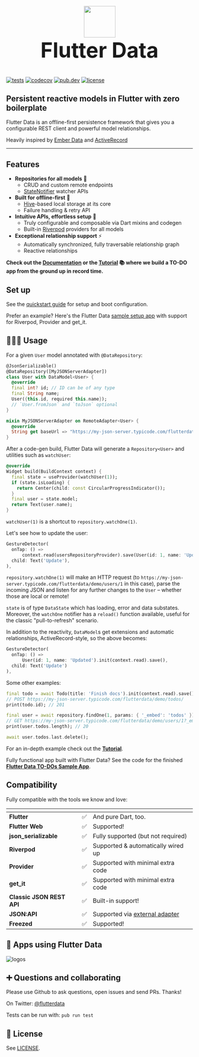 <!-- markdownlint-disable MD033 MD041 -->
<p align="center" style="margin-bottom: 0px;">
  <img src="https://avatars2.githubusercontent.com/u/61839689?s=200&v=4" width="85px">
</p>

<h1 align="center" style="margin-top: 0px; font-size: 4em;">Flutter Data</h1>

[![tests](https://img.shields.io/github/workflow/status/flutterdata/flutter_data/test/master?label=tests&labelColor=333940&logo=github)](https://github.com/flutterdata/flutter_data/actions) [![codecov](https://codecov.io/gh/flutterdata/flutter_data/branch/master/graph/badge.svg)](https://codecov.io/gh/flutterdata/flutter_data) [![pub.dev](https://img.shields.io/pub/v/flutter_data?label=pub.dev&labelColor=333940&logo=dart)](https://pub.dev/packages/flutter_data) [![license](https://img.shields.io/github/license/flutterdata/flutter_data?color=%23007A88&labelColor=333940&logo=mit)](https://github.com/flutterdata/flutter_data/blob/master/LICENSE)

## Persistent reactive models in Flutter with zero boilerplate

Flutter Data is an offline-first persistence framework that gives you a configurable REST client and powerful model relationships.

Heavily inspired by [Ember Data](https://github.com/emberjs/data) and [ActiveRecord](https://guides.rubyonrails.org/active_record_basics.html)

---

## Features

- **Repositories for all models** 🚀
  - CRUD and custom remote endpoints
  - [StateNotifier](https://pub.dev/packages/state_notifier) watcher APIs
- **Built for offline-first** 🔌
  - [Hive](https://docs.hivedb.dev/)-based local storage at its core
  - Failure handling & retry API
- **Intuitive APIs, effortless setup** 💙
  - Truly configurable and composable via Dart mixins and codegen
  - Built-in [Riverpod](https://riverpod.dev/) providers for all models
- **Exceptional relationship support** ⚡️
  - Automatically synchronized, fully traversable relationship graph
  - Reactive relationships

**Check out the [Documentation](https://flutterdata.dev) or the [Tutorial](https://flutterdata.dev/tutorial) 📚 where we build a TO-DO app from the ground up in record time.**

## Set up

See the [quickstart guide](https://flutterdata.dev/quickstart) for setup and boot configuration.

Prefer an example? Here's the Flutter Data [sample setup app](https://github.com/flutterdata/flutter_data_setup_app) with support for Riverpod, Provider and get_it.

## 👩🏾‍💻 Usage

For a given `User` model annotated with `@DataRepository`:

```dart
@JsonSerializable()
@DataRepository([MyJSONServerAdapter])
class User with DataModel<User> {
  @override
  final int? id; // ID can be of any type
  final String name;
  User({this.id, required this.name});
  // `User.fromJson` and `toJson` optional
}

mixin MyJSONServerAdapter on RemoteAdapter<User> {
  @override
  String get baseUrl => "https://my-json-server.typicode.com/flutterdata/demo/";
}
```

After a code-gen build, Flutter Data will generate a `Repository<User>`
and utilities such as `watchUser`:

```dart
@override
Widget build(BuildContext context) {
  final state = useProvider(watchUser(1));
  if (state.isLoading) {
    return Center(child: const CircularProgressIndicator());
  }
  final user = state.model;
  return Text(user.name);
}
```

`watchUser(1)` is a shortcut to `repository.watchOne(1)`.

Let's see how to update the user:

```dart
GestureDetector(
  onTap: () =>
      context.read(usersRepositoryProvider).save(User(id: 1, name: 'Updated')),
  child: Text('Update'),
),
```

`repository.watchOne(1)` will make an HTTP request (to `https://my-json-server.typicode.com/flutterdata/demo/users/1` in this case), parse the incoming JSON and listen for any further changes to the `User` – whether those are local or remote!

`state` is of type `DataState` which has loading, error and data substates. Moreover, the `watchOne` notifier has a `reload()` function available, useful for the classic "pull-to-refresh" scenario.

In addition to the reactivity, `DataModel`s get extensions and automatic relationships, ActiveRecord-style, so the above becomes:

```dart
GestureDetector(
  onTap: () =>
      User(id: 1, name: 'Updated').init(context.read).save(),
  child: Text('Update')
),
```

Some other examples:

```dart
final todo = await Todo(title: 'Finish docs').init(context.read).save();
// POST https://my-json-server.typicode.com/flutterdata/demo/todos/
print(todo.id); // 201

final user = await repository.findOne(1, params: { '_embed': 'todos' });
// GET https://my-json-server.typicode.com/flutterdata/demo/users/1?_embed=todos
print(user.todos.length); // 20

await user.todos.last.delete();
```

For an in-depth example check out the **[Tutorial](https://flutterdata.dev/tutorial)**.

Fully functional app built with Flutter Data? See the code for the finished **[Flutter Data TO-DOs Sample App](https://github.com/flutterdata/flutter_data_todos)**.

## Compatibility

Fully compatible with the tools we know and love:

<table class="table-fixed">
  <thead>
    <tr>
      <th class="w-4/12"></th>
      <th class="w-1/12"></th>
      <th class="w-7/12"></th>
    </tr>
  </thead>
  <tbody>
    <tr>
      <td class="font-bold px-4 py-2"><strong>Flutter</strong></td>
      <td class="px-4 py-2">✅</td>
      <td class="px-4 py-2 text-sm">And pure Dart, too.</td>
    </tr>
    <tr class="bg-yellow-50">
      <td class="font-bold px-4 py-2"><strong>Flutter Web</strong></td>
      <td class="px-4 py-2">✅</td>
      <td class="px-4 py-2 text-sm">Supported!</td>
    </tr>
    <tr>
      <td class="font-bold px-4 py-2"><strong>json_serializable</strong></td>
      <td class="px-4 py-2">✅</td>
      <td class="px-4 py-2 text-sm">Fully supported (but not required)
      </td>
    </tr>
    <tr class="bg-yellow-50">
      <td class="font-bold px-4 py-2"><strong>Riverpod</strong></td>
      <td class="px-4 py-2">✅</td>
      <td class="px-4 py-2 text-sm">Supported &amp; automatically wired up</td>
    </tr>
    <tr>
      <td class="font-bold px-4 py-2"><strong>Provider</strong></td>
      <td class="px-4 py-2">✅</td>
      <td class="px-4 py-2 text-sm">Supported with minimal extra code</td>
    </tr>
    <tr class="bg-yellow-50">
      <td class="font-bold px-4 py-2"><strong>get_it</strong></td>
      <td class="px-4 py-2">✅</td>
      <td class="px-4 py-2 text-sm">Supported with minimal extra code</td>
    </tr>
    <tr>
      <td class="font-bold px-4 py-2"><strong>Classic JSON REST API</strong></td>
      <td class="px-4 py-2">✅</td>
      <td class="px-4 py-2 text-sm">Built-in support!</td>
    </tr>
    <tr class="bg-yellow-50">
      <td class="font-bold px-4 py-2"><strong>JSON:API</strong></td>
      <td class="px-4 py-2">✅</td>
      <td class="px-4 py-2 text-sm">Supported via <a href="https://pub.dev/packages/flutter_data_json_api_adapter">external adapter</a></td>
    </tr>
    <tr>
      <td class="font-bold px-4 py-2"><strong>Freezed</strong></td>
      <td class="px-4 py-2">✅</td>
      <td class="px-4 py-2 text-sm">Supported!</td>
    </tr>
  </tbody>
</table>

## 📲 Apps using Flutter Data

![logos](https://user-images.githubusercontent.com/66403/115444364-79053f80-a1e2-11eb-9498-ee86718a4be5.png)

## ➕ Questions and collaborating

Please use Github to ask questions, open issues and send PRs. Thanks!

On Twitter: [@flutterdata](https://twitter.com/flutterdata)

Tests can be run with: `pub run test`

## 📝 License

See [LICENSE](https://github.com/flutterdata/flutter_data/blob/master/LICENSE).
